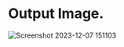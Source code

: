 # Output Image.
![Screenshot 2023-12-07 151103](https://github.com/Khush0031/IPDC-Clone/assets/121889921/716cc70b-eb2d-4fb8-a583-d212d0c92d1d)
